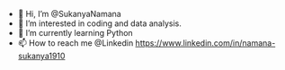 - 👋 Hi, I’m @SukanyaNamana
- 👀 I’m interested in coding and data analysis.
- 🌱 I’m currently learning Python
- 📫 How to reach me @Linkedin https://www.linkedin.com/in/namana-sukanya1910

<!---
NamanaSukanya/NamanaSukanya is a ✨ special ✨ repository because its `README.md` (this file) appears on your GitHub profile.
You can click the Preview link to take a look at your changes.
--->
